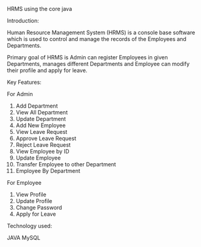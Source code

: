 HRMS using the core java

Introduction:

Human Resource Management System (HRMS) is a console base software which is used to control and manage the records of the Employees and Departments.

Primary goal of HRMS is Admin can register Employees in given Departments, manages different Departments and Employee can modify their profile and apply for leave.

Key Features:

For Admin

1) Add Department
2) View All Department
3) Update Department
4) Add New Employee
5) View Leave Request
6) Approve Leave Request
7) Reject Leave Request
8) View Employee by ID
9) Update Employee
10) Transfer Employee to other Department
11) Employee By Department

For Employee

1) View Profile
2) Update Profile
3) Change Password
4) Apply for Leave

Technology used:

JAVA
MySQL
 
